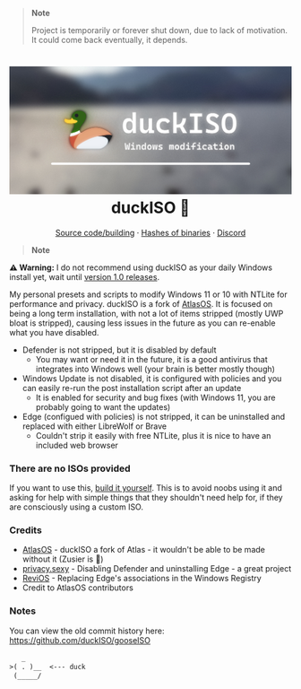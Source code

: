 > **Note**
>
> Project is temporarily or forever shut down, due to lack of motivation. It could come back eventually, it depends.

<h1 align="center">
  <a href="https://github.com/duckISO/duckISO/"><img src="https://github.com/duckISO/duckISO/raw/main/img/banner.jpg" alt="duckISO Banner" width="900"></a>
  <br>duckISO 🦆<br>
</h1>

<p align="center">
  <a href="https://github.com/duckISO/duckISO/tree/main/src">Source code/building</a>
  ·
  <a href="https://github.com/duckISO/duckISO/tree/main/src/DuckModules">Hashes of binaries</a>
  ·
  <a href="https://discord.gg/wsDx6TUP2c">Discord</a>
</p>

> **Note**

**⚠️ Warning:** I do not recommend using duckISO as your daily Windows install yet, wait until [version 1.0 releases](https://github.com/orgs/duckISO/projects/1).

My personal presets and scripts to modify Windows 11 or 10 with NTLite for performance and privacy. duckISO is a fork of [AtlasOS](https://github.com/Atlas-OS/Atlas). It is focused on being a long term installation, with not a lot of items stripped (mostly UWP bloat is stripped), causing less issues in the future as you can re-enable what you have disabled.
- Defender is not stripped, but it is disabled by default
  - You may want or need it in the future, it is a good antivirus that integrates into Windows well (your brain is better mostly though)
- Windows Update is not disabled, it is configured with policies and you can easily re-run the post installation script after an update
  - It is enabled for security and bug fixes (with Windows 11, you are probably going to want the updates)
- Edge (configued with policies) is not stripped, it can be uninstalled and replaced with either LibreWolf or Brave
  - Couldn't strip it easily with free NTLite, plus it is nice to have an included web browser

### There are no ISOs provided
If you want to use this, [build it yourself](https://github.com/duckISO/duckISO/tree/main/src). This is to avoid noobs using it and asking for help with simple things that they shouldn't need help for, if they are consciously using a custom ISO.

### Credits
- [AtlasOS](https://github.com/Atlas-OS/Atlas) - duckISO a fork of Atlas - it wouldn't be able to be made without it (Zusier is 🐐)
- [privacy.sexy](https://privacy.sexy/) - Disabling Defender and uninstalling Edge - a great project
- [ReviOS](https://www.revi.cc/revios) - Replacing Edge's associations in the Windows Registry
- Credit to AtlasOS contributors

### Notes
You can view the old commit history here: https://github.com/duckISO/gooseISO

```
   _
>( . )__  <--- duck
 (_____/
```
